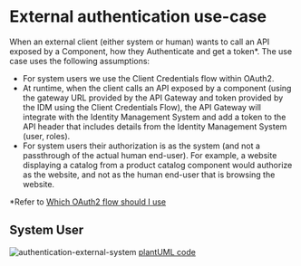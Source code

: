 # External authentication use-case

When an external client (either system or human) wants to call an API exposed by a Component, how they Authenticate and get a token*. The use case uses the following assumptions:

* For system users we use the Client Credentials flow within OAuth2. 
* At runtime, when the client calls an API exposed by a component (using the gateway URL provided by the API Gateway and token provided by the IDM using the Client Credentials Flow), the API Gateway will integrate with the Identity Management System and add a token to the API header that includes details from the Identity Management System (user, roles). 
* For system users their authorization is as the system (and not a passthrough of the actual human end-user). For example, a website displaying a catalog from a product catalog component would authorize as the website, and not as the human end-user that is browsing the website.

*Refer to [Which OAuth2 flow should I use](https://auth0.com/docs/get-started/authentication-and-authorization-flow/which-oauth-2-0-flow-should-i-use)
## System User

![authentication-external-system](http://www.plantuml.com/plantuml/proxy?cache=no&src=https://raw.githubusercontent.com/tmforum-oda/oda-canvas-ctk/canvasUseCasesandBDD/usecase-library/pumlFiles/authentication-external-system.puml)
[plantUML code](pumlFiles/authentication-external-system.puml)
